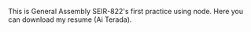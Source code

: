 This is General Assembly SEIR-822's first practice using node. Here you can download my resume (Ai Terada).
